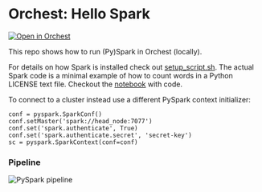 # Orchest: Hello Spark

[![Open in Orchest](https://github.com/orchest/orchest-examples/raw/main/imgs/open_in_orchest.svg)](https://cloud.orchest.io/?import_url=https://github.com/ricklamers/orchest-hello-spark/)

This repo shows how to run (Py)Spark in Orchest (locally).

For details on how Spark is installed check out [setup_script.sh](.orchest/environments/b6b9af33-1531-44c1-bc66-3b9bf7999d29/setup_script.sh). The actual Spark code is a minimal example of how to count words in a Python LICENSE text file. Checkout the [notebook](pyspark.ipynb) with code.

To connect to a cluster instead use a different PySpark context initializer:
```python3
conf = pyspark.SparkConf()
conf.setMaster('spark://head_node:7077')
conf.set('spark.authenticate', True)
conf.set('spark.authenticate.secret', 'secret-key')
sc = pyspark.SparkContext(conf=conf)
```

### Pipeline
![PySpark pipeline](https://pviz.orchest.io/?pipeline=https://github.com/ricklamers/orchest-hello-spark/blob/master/main.orchest)

